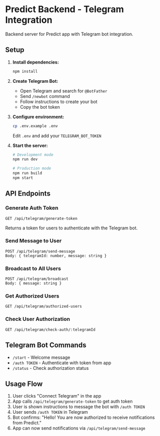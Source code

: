 # Predict Backend - Telegram Integration

Backend server for Predict app with Telegram bot integration.

## Setup

1. **Install dependencies:**
   ```bash
   npm install
   ```

2. **Create Telegram Bot:**
   - Open Telegram and search for `@BotFather`
   - Send `/newbot` command
   - Follow instructions to create your bot
   - Copy the bot token

3. **Configure environment:**
   ```bash
   cp .env.example .env
   ```
   Edit `.env` and add your `TELEGRAM_BOT_TOKEN`

4. **Start the server:**
   ```bash
   # Development mode
   npm run dev

   # Production mode
   npm run build
   npm start
   ```

## API Endpoints

### Generate Auth Token
```
GET /api/telegram/generate-token
```
Returns a token for users to authenticate with the Telegram bot.

### Send Message to User
```
POST /api/telegram/send-message
Body: { telegramId: number, message: string }
```

### Broadcast to All Users
```
POST /api/telegram/broadcast
Body: { message: string }
```

### Get Authorized Users
```
GET /api/telegram/authorized-users
```

### Check User Authorization
```
GET /api/telegram/check-auth/:telegramId
```

## Telegram Bot Commands

- `/start` - Welcome message
- `/auth TOKEN` - Authenticate with token from app
- `/status` - Check authorization status

## Usage Flow

1. User clicks "Connect Telegram" in the app
2. App calls `/api/telegram/generate-token` to get auth token
3. User is shown instructions to message the bot with `/auth TOKEN`
4. User sends `/auth TOKEN` in Telegram
5. Bot confirms: "Hello! You are now authorized to receive notifications from Predict."
6. App can now send notifications via `/api/telegram/send-message`
